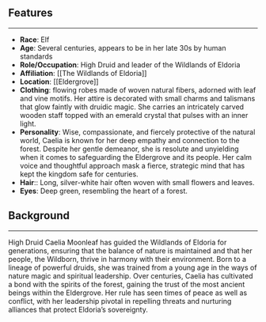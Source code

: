 ## Features
---
- **Race**: Elf
- **Age**: Several centuries, appears to be in her late 30s by human standards
- **Role/Occupation**: High Druid and leader of the Wildlands of Eldoria
- **Affiliation**: [[The Wildlands of Eldoria]]
- **Location**: [[Eldergrove]]
- **Clothing**:  flowing robes made of woven natural fibers, adorned with leaf and vine motifs. Her attire is decorated with small charms and talismans that glow faintly with druidic magic. She carries an intricately carved wooden staff topped with an emerald crystal that pulses with an inner light.
- **Personality**:  Wise, compassionate, and fiercely protective of the natural world, Caelia is known for her deep empathy and connection to the forest. Despite her gentle demeanor, she is resolute and unyielding when it comes to safeguarding the Eldergrove and its people. Her calm voice and thoughtful approach mask a fierce, strategic mind that has kept the kingdom safe for centuries.
- **Hair**:: Long, silver-white hair often woven with small flowers and leaves.
- **Eyes**: Deep green, resembling the heart of a forest.
## Background
---
High Druid Caelia Moonleaf has guided the Wildlands of Eldoria for generations, ensuring that the balance of nature is maintained and that her people, the Wildborn, thrive in harmony with their environment. Born to a lineage of powerful druids, she was trained from a young age in the ways of nature magic and spiritual leadership. Over centuries, Caelia has cultivated a bond with the spirits of the forest, gaining the trust of the most ancient beings within the Eldergrove. Her rule has seen times of peace as well as conflict, with her leadership pivotal in repelling threats and nurturing alliances that protect Eldoria’s sovereignty.